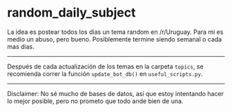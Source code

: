 # random_daily_subject

La idea es postear todos los dias un tema random en /r/Uruguay. Para mi es medio un abuso, pero bueno. Posiblemente termine siendo semanal o cada mas dias.

*****

Después de cada actualización de los temas en la carpeta `topics`, se recomienda correr la función `update_bot_db()` en `useful_scripts.py`.

*****

Disclaimer: No sé mucho de bases de datos, así que estoy intentando hacer lo mejor posible, pero no prometo que todo ande bien de una.
